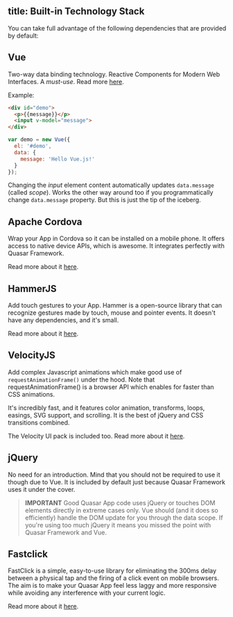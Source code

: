 title: Built-in Technology Stack
---
You can take full advantage of the following dependencies that are provided by default:

## Vue
Two-way data binding technology. Reactive Components for Modern Web Interfaces. A *must-use*. Read more [here](http://vuejs.org).

Example:
``` html
<div id="demo">
  <p>{{message}}</p>
  <input v-model="message">
</div>
```

``` js
var demo = new Vue({
  el: '#demo',
  data: {
    message: 'Hello Vue.js!'
  }
});
```

Changing the *input* element content automatically updates `data.message` (called *scope*). Works the other way around too if you programmatically change `data.message` property. But this is just the tip of the iceberg.

## Apache Cordova
Wrap your App in Cordova so it can be installed on a mobile phone. It offers access to native device APIs, which is awesome. It integrates perfectly with Quasar Framework.

Read more about it [here](https://cordova.apache.org/).

## HammerJS
Add touch gestures to your App. Hammer is a open-source library that can recognize gestures made by touch, mouse and pointer events. It doesn't have any dependencies, and it's small.

Read more about it [here](http://hammerjs.github.io/).

## VelocityJS
Add complex Javascript animations which make good use of `requestAnimationFrame()` under the hood. Note that requestAnimationFrame() is a browser API which enables for faster than CSS animations.

It's incredibly fast, and it features color animation, transforms, loops, easings, SVG support, and scrolling. It is the best of jQuery and CSS transitions combined.

The Velocity UI pack is included too. Read more about it [here](http://julian.com/research/velocity/).

## jQuery
No need for an introduction. Mind that you should not be required to use it though due to Vue. It is included by default just because Quasar Framework uses it under the cover.

> **IMPORTANT**
> Good Quasar App code uses jQuery or touches DOM elements directly in extreme cases only. Vue should (and it does so efficiently) handle the DOM update for you through the data scope. If you're using too much jQuery it means you missed the point with Quasar Framework and Vue.

## Fastclick
FastClick is a simple, easy-to-use library for eliminating the 300ms delay between a physical tap and the firing of a click event on mobile browsers. The aim is to make your Quasar App feel less laggy and more responsive while avoiding any interference with your current logic.

Read more about it [here](https://ftlabs.github.io/fastclick/).
